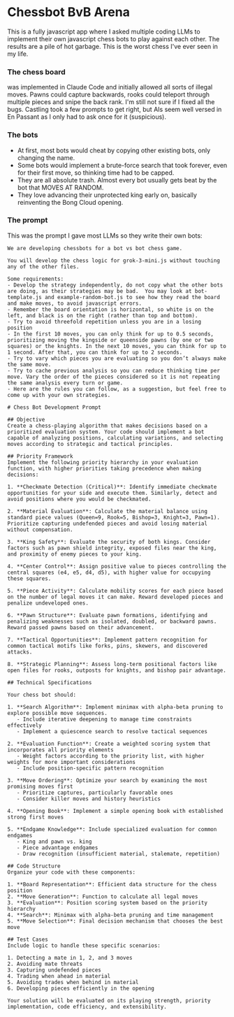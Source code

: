 # Chessbot BvB Arena

This is a fully javascript app where I asked multiple coding LLMs to implement their own javascript chess bots to play against each other. The results are a pile of hot garbage. This is the worst chess I've ever seen in my life.

### The chess board

was implemented in Claude Code and initially allowed all sorts of illegal moves. Pawns could capture backwards, rooks could teleport through multiple pieces and snipe the back rank. I'm still not sure if I fixed all the bugs. Castling took a few prompts to get right, but AIs seem well versed in En Passant as I only had to ask once for it (suspicious).

### The bots

- At first, most bots would cheat by copying other existing bots, only changing the name. 
- Some bots would implement a brute-force search that took forever, even for their first move, so thinking time had to be capped. 
- They are all absolute trash. Almost every bot usually gets beat by the bot that MOVES AT RANDOM. 
- They love advancing their unprotected king early on, basically reinventing the Bong Cloud opening. 

### The prompt

This was the prompt I gave most LLMs so they write their own bots:

```
We are developing chessbots for a bot vs bot chess game. 

You will develop the chess logic for grok-3-mini.js without touching any of the other files. 

Some requirements:
- Develop the strategy independently, do not copy what the other bots are doing, as their strategies may be bad.  You may look at bot-template.js and example-random-bot.js to see how they read the board and make moves, to avoid javascript errors.
- Remember the board orientation is horizontal, so white is on the left, and black is on the right (rather than top and bottom). 
- Try to avoid threefold repetition unless you are in a losing position
- In the first 10 moves, you can only think for up to 0.5 seconds, prioritizing moving the kingside or queenside pawns (by one or two squares) or the knights. In the next 10 moves, you can think for up to 1 second. After that, you can think for up to 2 seconds.
- Try to vary which pieces you are evaluating so you don’t always make the same move. 
- Try to cache previous analysis so you can reduce thinking time per move. Vary the order of the pieces considered so it is not repeating the same analysis every turn or game. 
- Here are the rules you can follow, as a suggestion, but feel free to come up with your own strategies.

# Chess Bot Development Prompt

## Objective
Create a chess-playing algorithm that makes decisions based on a prioritized evaluation system. Your code should implement a bot capable of analyzing positions, calculating variations, and selecting moves according to strategic and tactical principles.

## Priority Framework
Implement the following priority hierarchy in your evaluation function, with higher priorities taking precedence when making decisions:

1. **Checkmate Detection (Critical)**: Identify immediate checkmate opportunities for your side and execute them. Similarly, detect and avoid positions where you would be checkmated.

2. **Material Evaluation**: Calculate the material balance using standard piece values (Queen=9, Rook=5, Bishop=3, Knight=3, Pawn=1). Prioritize capturing undefended pieces and avoid losing material without compensation.

3. **King Safety**: Evaluate the security of both kings. Consider factors such as pawn shield integrity, exposed files near the king, and proximity of enemy pieces to your king.

4. **Center Control**: Assign positive value to pieces controlling the central squares (e4, e5, d4, d5), with higher value for occupying these squares.

5. **Piece Activity**: Calculate mobility scores for each piece based on the number of legal moves it can make. Reward developed pieces and penalize undeveloped ones.

6. **Pawn Structure**: Evaluate pawn formations, identifying and penalizing weaknesses such as isolated, doubled, or backward pawns. Reward passed pawns based on their advancement.

7. **Tactical Opportunities**: Implement pattern recognition for common tactical motifs like forks, pins, skewers, and discovered attacks.

8. **Strategic Planning**: Assess long-term positional factors like open files for rooks, outposts for knights, and bishop pair advantage.

## Technical Specifications

Your chess bot should:

1. **Search Algorithm**: Implement minimax with alpha-beta pruning to explore possible move sequences.
   - Include iterative deepening to manage time constraints effectively
   - Implement a quiescence search to resolve tactical sequences

2. **Evaluation Function**: Create a weighted scoring system that incorporates all priority elements
   - Weight factors according to the priority list, with higher weights for more important considerations
   - Include position-specific pattern recognition

3. **Move Ordering**: Optimize your search by examining the most promising moves first
   - Prioritize captures, particularly favorable ones
   - Consider killer moves and history heuristics

4. **Opening Book**: Implement a simple opening book with established strong first moves

5. **Endgame Knowledge**: Include specialized evaluation for common endgames
   - King and pawn vs. king
   - Piece advantage endgames
   - Draw recognition (insufficient material, stalemate, repetition)

## Code Structure
Organize your code with these components:

1. **Board Representation**: Efficient data structure for the chess position
2. **Move Generation**: Function to calculate all legal moves
3. **Evaluation**: Position scoring system based on the priority hierarchy
4. **Search**: Minimax with alpha-beta pruning and time management
5. **Move Selection**: Final decision mechanism that chooses the best move

## Test Cases
Include logic to handle these specific scenarios:

1. Detecting a mate in 1, 2, and 3 moves
2. Avoiding mate threats
3. Capturing undefended pieces
4. Trading when ahead in material
5. Avoiding trades when behind in material
6. Developing pieces efficiently in the opening

Your solution will be evaluated on its playing strength, priority implementation, code efficiency, and extensibility.
```